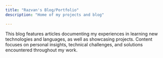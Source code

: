 ```yaml
---
title: "Razvan's Blog/Portfolio"
description: "Home of my projects and blog"

---
```


This blog features articles documenting my experiences in learning new technologies and languages, as well as showcasing projects. Content focuses on personal insights, technical challenges, and solutions encountered throughout my work.
